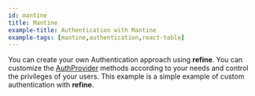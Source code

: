 ```yaml
---
id: mantine
title: Mantine
example-title: Authentication with Mantine
example-tags: [mantine,authentication,react-table]
---
```


You can create your own Authentication approach using **refine**. You can customize the [AuthProvider](/docs/api-reference/core/providers/auth-provider/) methods according to your needs and control the privileges of your users. This example is a simple example of custom authentication with **refine**.

<CodeSandboxExample path="auth-mantine" />